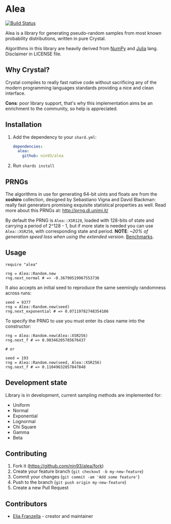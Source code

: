# Alea

[![Build Status](https://travis-ci.org/nin93/alea.svg?branch=master)](https://travis-ci.org/nin93/alea)

Alea is a library for generating pseudo-random samples from most known probability distributions,
written in pure Crystal.

Algorithms in this library are heavily derived from [NumPy](https://github.com/numpy/numpy) and [Julia](https://github.com/JuliaLang/julia) lang. Disclaimer in LICENSE file.

## Why Crystal?
Crystal compiles to really fast native code without sacrificing any of the modern
programming languages standards providing a nice and clean interface.

**Cons**: poor library support, that's why this implementation aims be an enrichment to the community, so help is appreciated.

## Installation

1. Add the dependency to your `shard.yml`:

   ```yaml
   dependencies:
     alea:
       github: nin93/alea
   ```

2. Run `shards install`

## PRNGs

The algorithms in use for generating 64-bit uints and floats are from the **xoshiro** collection, designed by Sebastiano Vigna and David Blackman: really fast generators promising exquisite statistical properties as well.
Read more about this PRNGs at: http://prng.di.unimi.it/

By default the PRNG is `Alea::XSR128`, loaded with 128-bits of state and carrying a period of 2^128 - 1, but if more state is needed you can use `Alea::XSR256`, with corresponding state and period.
**NOTE**: *~20% of generation speed loss when using the extended version*. [Benchmarks](https://github.com/nin93/alea/tree/master/benchmarks).


## Usage

```crystal
require "alea"

rng = Alea::Random.new
rng.next_normal # => -0.36790519967553736
```
It also accepts an initial seed to reproduce the same seemingly randomness across runs:
```crystal
seed = 9377
rng = Alea::Random.new(seed)
rng.next_exponential # => 0.07119782748354186
```
To specify the PRNG to use you must enter its class name into the constructor:
```crystal
rng = Alea::Random.new(Alea::XSR256)
rng.next_f # => 0.90346205785676437

# or

seed = 193
rng = Alea::Random.new(seed, Alea::XSR256)
rng.next_f # => 0.11049632857847848
```

## Development state

Library is in development, current sampling methods are implemented for:
  - Uniform
  - Normal
  - Exponential
  - Lognormal
  - Chi Square
  - Gamma
  - Beta

## Contributing

1. Fork it (<https://github.com/nin93/alea/fork>)
2. Create your feature branch (`git checkout -b my-new-feature`)
3. Commit your changes (`git commit -am 'Add some feature'`)
4. Push to the branch (`git push origin my-new-feature`)
5. Create a new Pull Request

## Contributors

- [Elia Franzella](https://github.com/nin93) - creator and maintainer
